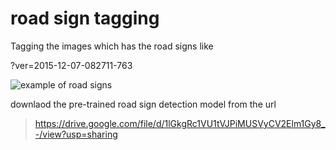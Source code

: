 # road sign tagging

Tagging the images which has the road signs like

?ver=2015-12-07-082711-763


![example of road signs](https://www.guide2dubai.com/Portals/0/Images/Living/Transportation/dubai-road-signs.jpg)


downlaod the pre-trained road sign detection model from the url 

> https://drive.google.com/file/d/1lGkgRc1VU1tVJPiMUSVyCV2Elm1Gy8_-/view?usp=sharing
